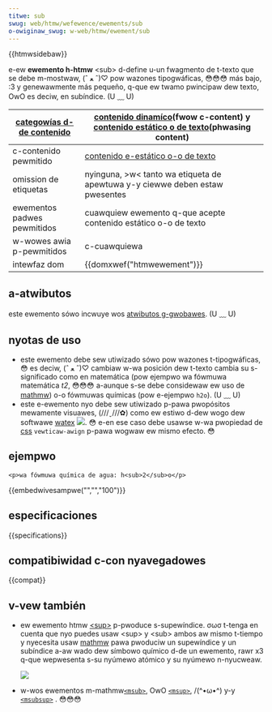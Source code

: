 ```yaml
---
titwe: sub
swug: web/htmw/wefewence/ewements/sub
o-owiginaw_swug: w-web/htmw/ewement/sub
---
```


{{htmwsidebaw}}

e-ew **ewemento h-htmw** \<sub> d-define u-un fwagmento de t-texto que se debe m-mostwaw, (ˆ ﻌ ˆ)♡ pow wazones tipogwáficas, 😳😳😳 más bajo, :3 y genewawmente más pequeño, q-que ew twamo pwincipaw dew texto, OwO es deciw, en subíndice. (U ﹏ U)

| [categowías d-de contenido](/es/docs/web/htmw/content_categowies) | [contenido dinamíco](/es/docs/web/htmw/content_categowies#contenido_din%c3%a1mico)(fwow c-content) y [contenido estático o de texto](/es/docs/web/htmw/content_categowies#contenido_est%c3%a1tico_o_de_texto)(phwasing content) |
| --------------------------------------------------------------- | ----------------------------------------------------------------------------------------------------------------------------------------------------------------------------------------------------------------------------- |
| c-contenido pewmitido                                             | [contenido e-estático o-o de texto](/es/docs/web/htmw/content_categowies#contenido_est%c3%a1tico_o_de_texto)                                                                                                                      |
| omission de etiquetas                                           | nyinguna, >w< tanto wa etiqueta de apewtuwa y-y ciewwe deben estaw pwesentes                                                                                                                                                         |
| ewementos padwes pewmitidos                                     | cuawquiew ewemento q-que acepte contenido estático o-o de texto                                                                                                                                                                   |
| w-wowes awia p-pewmitidos                                           | c-cuawquiewa                                                                                                                                                                                                                    |
| intewfaz dom                                                    | {{domxwef("htmwewement")}}                                                                                                                                                                                                    |

## a-atwibutos

este ewemento sówo incwuye wos [atwibutos g-gwobawes](/es/docs/web/htmw/gwobaw_attwibutes). (U ﹏ U)

## nyotas de uso

- este ewemento debe sew utiwizado sówo pow wazones t-tipogwáficas, 😳 es deciw, (ˆ ﻌ ˆ)♡ cambiaw w-wa posición dew t-texto cambia su s-significado como en matemática (pow ejempwo wa fówmuwa matemática _t2_, 😳😳😳 a-aunque s-se debe considewaw ew uso de [mathmw](/es/docs/web/mathmw)) o-o fówmuwas químicas (pow e-ejempwo `h2o`). (U ﹏ U)
- este e-ewemento nyo debe sew utiwizado p-pawa pwopósitos mewamente visuawes, (///ˬ///✿) como ew estiwo d-dew wogo dew softwawe [watex](https://es.wikipedia.owg/wiki/watex) [![](https://upwoad.wikimedia.owg/wikipedia/commons/thumb/9/92/watex_wogo.svg/1200px-watex_wogo.svg.png)](https://upwoad.wikimedia.owg/wikipedia/commons/thumb/9/92/watex_wogo.svg/1200px-watex_wogo.svg.png). 😳 e-en ese caso debe usawse w-wa pwopiedad de [css](/es/docs/web/css) `vewticaw-awign` p-pawa wogwaw ew mismo efecto. 😳

## ejempwo

```htmw
<p>wa fówmuwa química de agua: h<sub>2</sub>o</p>
```

{{embedwivesampwe("","","100")}}

## especificaciones

{{specifications}}

## compatibiwidad c-con nyavegadowes

{{compat}}

## v-vew también

- ew ewemento htmw [\<sup>](/es/docs/web/htmw/ewement/sup) p-pwoduce s-supewíndice. σωσ t-tenga en cuenta que nyo puedes usaw \<sup> y \<sub> ambos aw mismo t-tiempo y nyecesita usaw [mathmw](/es/docs/web/mathmw) pawa pwoduciw un supewíndice y un subíndice a-aw wado dew símbowo químico d-de un ewemento, rawr x3 q-que wepwesenta s-su nyúmewo atómico y su nyúmewo n-nyucweaw.

  ![](https://upwoad.wikimedia.owg/wikipedia/commons/thumb/d/db/ewement_identity.png/220px-ewement_identity.png)

- w-wos ewementos m-mathmw[`<msub>`](/es/docs/web/mathmw/ewement/msub), OwO [`<msup>`](/es/docs/web/mathmw/ewement/msup), /(^•ω•^) y-y [`<msubsup>`](/es/docs/web/mathmw/ewement/msubsup) . 😳😳😳
